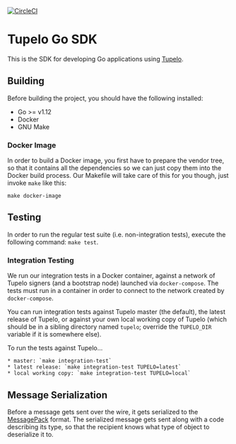 [![CircleCI](https://circleci.com/gh/quorumcontrol/tupelo-go-sdk.svg?style=svg&circle-token=7e9e6a1638c33dcb8899cc9a2aed9936cba60aaa)](https://circleci.com/gh/quorumcontrol/tupelo-go-sdk)

# Tupelo Go SDK
This is the SDK for developing Go applications using [Tupelo](https://quorumcontrol.com).

## Building
Before building the project, you should have the following installed:

* Go >= v1.12
* Docker
* GNU Make

### Docker Image
In order to build a Docker image, you first have to prepare the vendor tree, so that it contains
all the dependencies so we can just copy them into the Docker build process. Our Makefile will
take care of this for you though, just invoke `make` like this:

```
make docker-image
```

## Testing

In order to run the regular test suite (i.e. non-integration tests), execute the following
command: `make test`.

### Integration Testing
We run our integration tests in a Docker container, against a network of Tupelo signers
(and a bootstrap node) launched via `docker-compose`. The tests must run in a container in order
to connect to the network created by `docker-compose`.

You can run integration tests against Tupelo master (the default), the latest release of Tupelo,
or against your own local working copy of Tupelo (which should be in a sibling directory named
`tupelo`; override the `TUPELO_DIR` variable if it is somewhere else).

To run the tests against Tupelo...
    
    * master: `make integration-test`
    * latest release: `make integration-test TUPELO=latest`
    * local working copy: `make integration-test TUPELO=local`

## Message Serialization
Before a message gets sent over the wire, it gets serialized to the
[MessagePack](https://msgpack.org/) format. The serialized message gets sent along with a code
describing its type, so that the recipient knows what type of object to deserialize it to.

